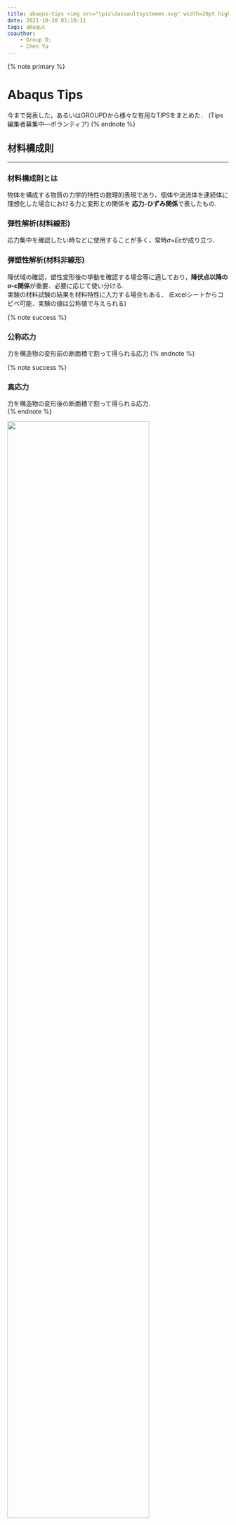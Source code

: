 ```yaml
---
title: abaqus-tips <img src="\pic\dassaultsystemes.svg" width=20pt hight=20pt>
date: 2021-10-30 01:10:11
tags: abaqus
coauthor: 
    - Group D;
    - Chen Yu
---
```

{% note primary %}
# Abaqus Tips 
今まで発表した，あるいはGROUPDから様々な有用なTIPSをまとめた．
(Tips編集者募集中―ボランティア)
{% endnote %}

<!-- more -->

## 材料構成則
--- 
### 材料構成則とは

物体を構成する物質の力学的特性の数理的表現であり、個体や流流体を連続体に理想化した場合における力と変形との関係を
**応力-ひずみ関係**で表したもの.   

### 弾性解析(材料線形)
応力集中を確認したい時などに使用することが多く，常時𝜎=𝐸𝜀が成り立つ．

### 弾塑性解析(材料非線形)
降伏域の確認，塑性変形後の挙動を確認する場合等に適しており，**降伏点以降のσ-ε関係**が重要．必要に応じて使い分ける.  
実験の材料試験の結果を材料特性に入力する場合もある．
(Excelシートからコピペ可能．実験の値は公称値で与えられる)

{% note success %}
### 公称応力
力を構造物の変形前の断面積で割って得られる応力
{% endnote %}

{% note success %}
### 真応力
力を構造物の変形後の断面積で割って得られる応力.  
{% endnote %}

<img src="https://cdn.jsdelivr.net/gh/ChenYu-K/bridgewiki@master/pic/abaqus/materials/stress.png" width="80%" />
<!-- ![stress](https://cdn.jsdelivr.net/gh/ChenYu-K/bridgewiki@master/pic/abaqus/materials/stress.png) -->

abaqusでは真応力-真ひずみで構成則を入力しなければならない．
<img src="https://cdn.jsdelivr.net/gh/ChenYu-K/bridgewiki@master/pic/abaqus/materials/step0.png" width="80%">
<!-- ![機械的⇒塑性⇒金属塑性](https://cdn.jsdelivr.net/gh/ChenYu-K/bridgewiki@master/pic/abaqus/materials/step0.png) -->

## 鋼材の構成則(弾塑性解析)の種類

### バイリニア型
レベル2地震動に対する耐震設計に際して，時刻歴応答解析に用いる構造用鋼材の構成則として最適
移動硬化則とともに適用されることが多い．
（解析上の利便性を考慮して作成された）
塑性ひずみが5%の範囲までを再現できる．(鋼・合成構造標準示方書(総則編)より)
高力ボルトなどの高張力鋼で伸びが小さい材料に適している．

### 降伏棚のあるひずみ硬化型モデル
弾性域，降伏棚，ひずみ硬化を有する構成則．
バイリニア型のものに比べて大きなひずみ領域まで適用できる．

<img src="https://cdn.jsdelivr.net/gh/ChenYu-K/bridgewiki@master/pic/abaqus/materials/mat1.png" width="80%" />

### 硬化則
多くの材料の降伏条件は、荷重の履歴と塑性ひずみの変化に依存する．
荷重による降伏条件の変化は硬化と呼ばれ、硬化則とはこれを規定したものである．塑性ひずみの進展に伴う降伏曲面の変化の仕方により、弾塑性材料の性質を特徴付けることができる．
(細かい話はゼミAで勉強してください)

<img src="https://cdn.jsdelivr.net/gh/ChenYu-K/bridgewiki@master/pic/abaqus/materials/mat2.png" width="80%" />
<img src="https://cdn.jsdelivr.net/gh/ChenYu-K/bridgewiki@master/pic/abaqus/materials/mat3.png" width="80%"/>
